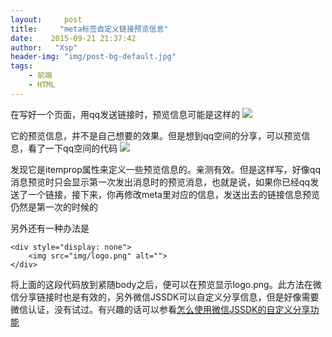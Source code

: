```yaml
---
layout:     post
title:     "meta标签自定义链接预览信息"
date:    2015-09-21 21:37:42
author:   "Xsp"
header-img: "img/post-bg-default.jpg"
tags:
    - 前端
    - HTML
---
```


在写好一个页面，用qq发送链接时，预览信息可能是这样的
![](http://i.imgur.com/ELnEf9P.png)

它的预览信息，并不是自己想要的效果。但是想到qq空间的分享，可以预览信息，看了一下qq空间的代码
![](http://i.imgur.com/W6WS03b.png)

发现它是itemprop属性来定义一些预览信息的。亲测有效。但是这样写，好像qq消息预览时只会显示第一次发出消息时的预览消息，也就是说，如果你已经qq发送了一个链接，接下来，你再修改meta里对应的信息，发送出去的链接信息预览仍然是第一次的时候的

另外还有一种办法是
```
<div style="display: none">
    <img src="img/logo.png" alt="">
</div>
```
将上面的这段代码放到紧随body之后，便可以在预览显示logo.png。此方法在微信分享链接时也是有效的，另外微信JSSDK可以自定义分享信息，但是好像需要微信认证，没有试过。有兴趣的话可以参看[怎么使用微信JSSDK的自定义分享功能](http://www.huceo.com/post/414.html)